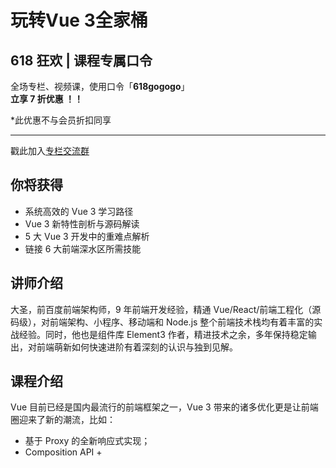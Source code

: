 # 玩转Vue 3全家桶

## 618 狂欢 | 课程专属口令

全场专栏、视频课，使用口令「**618gogogo**」  
**立享 7 折优惠 ！！**

\*此优惠不与会员折扣同享

* * *

戳此加入[专栏交流群](https://jinshuju.net/f/aXydKb)

  

## 你将获得

*   系统高效的 Vue 3 学习路径
*   Vue 3 新特性剖析与源码解读
*   5 大 Vue 3 开发中的重难点解析
*   链接 6 大前端深水区所需技能

  

## 讲师介绍

大圣，前百度前端架构师，9 年前端开发经验，精通 Vue/React/前端工程化（源码级），对前端架构、小程序、移动端和 Node.js 整个前端技术栈均有着丰富的实战经验。同时，他也是组件库 Element3 作者，精进技术之余，多年保持稳定输出，对前端萌新如何快速进阶有着深刻的认识与独到见解。

  

## 课程介绍

Vue 目前已经是国内最流⾏的前端框架之⼀，Vue 3 带来的诸多优化更是让前端圈迎来了新的潮流，比如：

*   基于 Proxy 的全新响应式实现；
*   Composition API + <script setup> 组织代码的更优方式；
*   更有料的 TypeScript 支持；
*   新的 VDOM diff 逻辑；
*   更小的体积 + 更高的性能；
*   生态中还多了 Vite 这个新⼀代工程化工具。

可以说，Vue 3 很好地拥抱了未来，并且在新手友好度上做到了极致。

但即便如此，前端开发者们在学习 Vue 3 时还是会遇到一些困惑。因为大部分的前端工程师都是转行而来，而复杂场景优化和职业生涯进阶都需要系统的计算机训练，这也是前端从业人员割裂的主要原因。很多前端同学想要进阶却不得要领，每每尝试计算机的专业课都被难度劝退。

所以这个专栏除了帮助你进阶 Vue 的开发能⼒，也希望能够通过 Vue 生态源码搭建起前端和计算机知识体系的桥梁，让你窥探到编译原理、数据结构、设计模式等计算机理论在前端的实际应用。最终带你潜入前端技能深水区，全面提升前端开发的核心竞争力。

![](https://static001.geekbang.org/resource/image/b8/95/b8fa99b00f432b7df6d3a292ec0a8095.jpg)

### 课程设计模块

整个专栏共分为以下五个部分：

**课前导读篇**：课程的前置知识，对齐学习目标，上手一个关于 Vue 3 的小应用，初识 Vue 3 新特性，了解 Vue 2 项目升级到 Vue 3 项目的注意事项。

**基础入门篇**：通过⼀个实例开发，对 Vue 3 的核心知识点做一个梳理，让你能够使用 Vue 3 进行简单的项目开发。

**全家桶实战篇**：介绍 Vue 相关的生态库，以及实战开发中需要用到的库，这一部分主要帮助你应对复杂项目。

**Vue 3 进阶开发篇**：在前两个部分的基础之上，进一步深入理解 Vue 本身，帮助初级开发者往中高级方向进阶。

**Vue 3 生态源码篇**：抛开常规的“考究”式源码分析，先宏观了解 Vue 的设计思路，也就是 Vue 为什么会是现在这个样子，之后带你手写实现 mini-vue。此为专栏的升华之处，你前面所积淀下来的编译原理、算法、设计模式等知识相当于你系统化学习前端的第一步，而这一步将会为你持续学习提供动力。

  

## 课程目录

![](https://static001.geekbang.org/resource/image/90/c4/9003217607cf0a13c435eb364fc710c4.jpg)

  

## 特别放送

#### 免费领取福利

[![](https://static001.geekbang.org/resource/image/b0/9b/b01d6e3d17b9708b70b81ce043e4e69b.jpg?wh=1035x360)](https://u.geekbang.org/subject/intro/1000861?utm_source=zhuanlanxiangqingye&utm_medium=app&utm_term=appzhuanlanxiangqingye&gk_cus_user_wechat=university)  
  

#### 限时活动推荐

[![](https://static001.geekbang.org/resource/image/67/a0/6720f5d50b4b38abbf867facdef728a0.png?wh=1035x360)](https://shop18793264.m.youzan.com/wscgoods/detail/2fmoej9krasag5p?dc_ps=2913145716543073286.200001)

  

## 订阅须知

1.  订阅成功后，推荐通过“极客时间”App端、Web端学习。
2.  本专栏为虚拟商品，交付形式为图文+音频，一经订阅，概不退款。
3.  订阅后分享海报，每邀一位好友订阅有现金返现。
4.  戳此[先充值再购课更划算](https://shop18793264.m.youzan.com/wscgoods/detail/2fmoej9krasag5p?scan=1&activity=none&from=kdt&qr=directgoods_1541158976&shopAutoEnter=1)，还有最新课表、超值赠品福利。
5.  企业采购推荐使用“[极客时间企业版](https://b.geekbang.org/?utm_source=geektime&utm_medium=columnintro&utm_campaign=newregister&gk_source=2021020901_gkcolumnintro_newregister)”便捷安排员工学习计划，掌握团队学习仪表盘。
6.  戳此[申请学生认证](https://promo.geekbang.org/activity/student-certificate?utm_source=geektime&utm_medium=caidanlan1)，订阅课程享受原价5折优惠。
7.  价格说明：划线价、订阅价为商品或服务的参考价，并非原价，该价格仅供参考。未划线价格为商品或服务的实时标价，具体成交价格根据商品或服务参加优惠活动，或使用优惠券、礼券、赠币等不同情形发生变化，最终实际成交价格以订单结算页价格为准。
